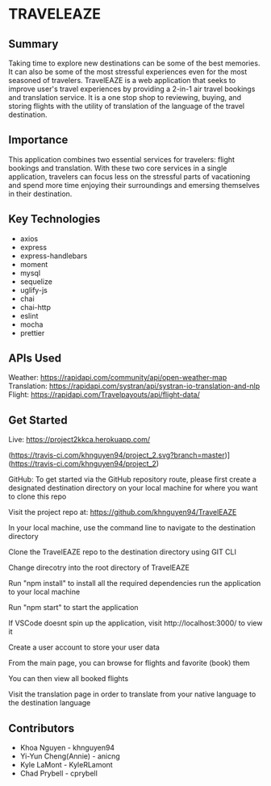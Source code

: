 # TRAVELEAZE

## Summary
Taking time to explore new destinations can be some of the best memories. It can also be some of the most stressful experiences even for the most seasoned of travelers. TravelEAZE is a web application that seeks to improve user's travel experiences by providing a 2-in-1 air travel bookings and translation service. It is a one stop shop to reviewing, buying, and storing flights with the utility of translation of the language of the travel destination. 

## Importance
This application combines two essential services for travelers: flight bookings and translation. With these two core services in a single application, travelers can focus less on the stressful parts of vacationing and spend more time enjoying their surroundings and emersing themselves in their destination. 

## Key Technologies
* axios
* express
* express-handlebars
* moment
* mysql
* sequelize
* uglify-js
* chai
* chai-http
* eslint
* mocha
* prettier

## APIs Used
Weather: https://rapidapi.com/community/api/open-weather-map 
Translation: https://rapidapi.com/systran/api/systran-io-translation-and-nlp 
Flight: https://rapidapi.com/Travelpayouts/api/flight-data/ 

## Get Started

Live: https://project2kkca.herokuapp.com/

(https://travis-ci.com/khnguyen94/project_2.svg?branch=master)](https://travis-ci.com/khnguyen94/project_2)

GitHub: 
To get started via the GitHub repository route, please first create a designated destination directory on your local machine for where you want to clone this repo

Visit the project repo at: https://github.com/khnguyen94/TravelEAZE

In your local machine, use the command line to navigate to the destination directory

Clone the TravelEAZE repo to the destination directory using GIT CLI

Change direcotry into the root directory of TravelEAZE

Run "npm install" to install all the required dependencies run the application to your local machine

Run "npm start" to start the application

If VSCode doesnt spin up the application, visit http://localhost:3000/ to view it

Create a user account to store your user data

From the main page, you can browse for flights and favorite (book) them

You can then view all booked flights

Visit the translation page in order to translate from your native language to the destination language


## Contributors
* Khoa Nguyen - khnguyen94 
* Yi-Yun Cheng(Annie) - anicng 
* Kyle LaMont - KyleRLamont 
* Chad Prybell - cprybell

